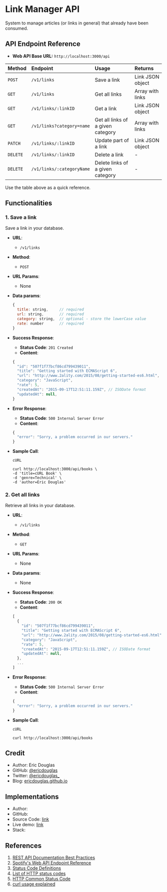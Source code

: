# Link Manager API

System to manage articles (or links in general) that already have been consumed.

## API Endpoint Reference

- **Web API Base URL:** `http://localhost:3000/api`

Method | Endpoint | Usage | Returns
:-- | :-- | :-- | :--
`POST` | `/v1/links` | Save a link | Link JSON object
`GET` | `/v1/links` | Get all links | Array with links
`GET` | `/v1/links/:linkID` | Get a link | Link JSON object
`GET` | `/v1/links?category=name` | Get all links of a given category | Array with links
`PATCH` | `/v1/links/:linkID` | Update part of a link | Link JSON object
`DELETE` | `/v1/links/:linkID` | Delete a link | -
`DELETE` | `/v1/links/:categoryName` | Delete links of a given category | -

Use the table above as a quick reference.

## Functionalities

### 1. Save a link

Save a link in your database.

- **URL**:
  - `/v1/links`
- **Method**:
  - `POST`
- **URL Params**:
  - None
- **Data params**:

   ```js
   {
     title: string,     // required
     url: string,       // required
     category: string,  // optional - store the lowerCase value
     rate: number       // required
   }
   ```

- **Success Response**:
  - **Status Code**: `201 Created`
  - **Content**:

  ```js
  {
    "id": "507f1f77bcf86cd799439011",
    "title": "Getting started with ECMAScript 6",
    "url": "http://www.2ality.com/2015/08/getting-started-es6.html",
    "category": "JavaScript",
    "rate": 5,
    "createdAt": "2015-09-17T12:51:11.159Z", // ISODate format
    "updatedAt": null,
  }
  ```

- **Error Response**:
  - **Status Code**: `500 Internal Server Error`
  - **Content**: 

  ```js
  {
    "error": "Sorry, a problem occurred in our servers."
  }
  ```

- **Sample Call**:

  `cURL`
  
  ```shell
  curl http://localhost:3000/api/books \
  -d 'title=cURL Book' \
  -d 'genre=Technical' \
  -d 'author=Eric Douglas'
  ```

### 2. Get all links

Retrieve all links in your database.

- **URL**:
  - `/v1/links`
- **Method**:
  - `GET`
- **URL Params**:
  - None
- **Data params**:
  - None
- **Success Response**:
  - **Status Code**: `200 OK`
  - **Content**:

  ```js
  [
    {
      "id": "507f1f77bcf86cd799439011",
      "title": "Getting started with ECMAScript 6",
      "url": "http://www.2ality.com/2015/08/getting-started-es6.html",
      "category": "JavaScript",
      "rate": 5,
      "createdAt": "2015-09-17T12:51:11.159Z", // ISODate format
      "updatedAt": null,
    },
    ...
  ]
  ```

- **Error Response**:
  - **Status Code**: `500 Internal Server Error`
  - **Content**: 

  ```js
  {
    "error": "Sorry, a problem occurred in our servers."
  }
  ```

- **Sample Call**:

  `cURL`
  
  ```shell
  curl http://localhost:3000/api/books
  ```

## Credit

- Author: Eric Douglas
- GitHub: [@ericdouglas](https://github.com/ericdouglas)
- Twitter: [@ericdouglas_](https://twitter.com/ericdouglas_)
- Blog: [ericdouglas.github.io](http://ericdouglas.github.io/)

## Implementations

- Author: 
- GitHub:
- Source Code: [link]()
- Live demo: [link]()
- Stack: 

## References

1. [REST API Documentation Best Practices](https://bocoup.com/weblog/documenting-your-api/)
1. [Spotify's Web API Endpoint Reference](https://developer.spotify.com/web-api/endpoint-reference/)
1. [Status Code Definitions](http://www.w3.org/Protocols/rfc2616/rfc2616-sec10.html)
1. [List of HTTP status codes](https://en.wikipedia.org/wiki/List_of_HTTP_status_codes)
1. [HTTP Common Status Code](https://gist.github.com/ericdouglas/b099aa9f07d715aaf3fd)
1. [curl usage explained](http://curl.haxx.se/docs/manual.html)
